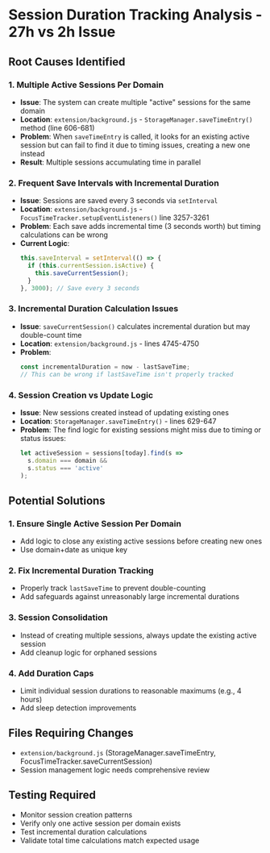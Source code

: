 # Session Duration Tracking Analysis - 27h vs 2h Issue

## Root Causes Identified

### 1. **Multiple Active Sessions Per Domain**
- **Issue**: The system can create multiple "active" sessions for the same domain
- **Location**: `extension/background.js` - `StorageManager.saveTimeEntry()` method (line 606-681)
- **Problem**: When `saveTimeEntry` is called, it looks for an existing active session but can fail to find it due to timing issues, creating a new one instead
- **Result**: Multiple sessions accumulating time in parallel

### 2. **Frequent Save Intervals with Incremental Duration**
- **Issue**: Sessions are saved every 3 seconds via `setInterval` 
- **Location**: `extension/background.js` - `FocusTimeTracker.setupEventListeners()` line 3257-3261
- **Problem**: Each save adds incremental time (3 seconds worth) but timing calculations can be wrong
- **Current Logic**: 
  ```javascript
  this.saveInterval = setInterval(() => {
    if (this.currentSession.isActive) {
      this.saveCurrentSession();
    }
  }, 3000); // Save every 3 seconds
  ```

### 3. **Incremental Duration Calculation Issues**
- **Issue**: `saveCurrentSession()` calculates incremental duration but may double-count time
- **Location**: `extension/background.js` - lines 4745-4750
- **Problem**: 
  ```javascript
  const incrementalDuration = now - lastSaveTime;
  // This can be wrong if lastSaveTime isn't properly tracked
  ```

### 4. **Session Creation vs Update Logic**
- **Issue**: New sessions created instead of updating existing ones
- **Location**: `StorageManager.saveTimeEntry()` - lines 629-647
- **Problem**: The find logic for existing sessions might miss due to timing or status issues:
  ```javascript
  let activeSession = sessions[today].find(s => 
    s.domain === domain && 
    s.status === 'active'
  );
  ```

## Potential Solutions

### 1. **Ensure Single Active Session Per Domain**
- Add logic to close any existing active sessions before creating new ones
- Use domain+date as unique key

### 2. **Fix Incremental Duration Tracking** 
- Properly track `lastSaveTime` to prevent double-counting
- Add safeguards against unreasonably large incremental durations

### 3. **Session Consolidation**
- Instead of creating multiple sessions, always update the existing active session
- Add cleanup logic for orphaned sessions

### 4. **Add Duration Caps**
- Limit individual session durations to reasonable maximums (e.g., 4 hours)
- Add sleep detection improvements

## Files Requiring Changes
- `extension/background.js` (StorageManager.saveTimeEntry, FocusTimeTracker.saveCurrentSession)
- Session management logic needs comprehensive review

## Testing Required
- Monitor session creation patterns
- Verify only one active session per domain exists
- Test incremental duration calculations
- Validate total time calculations match expected usage